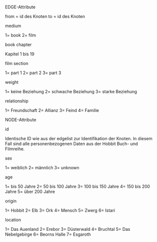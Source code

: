 EDGE-Attribute

from = id des Knoten
to = id des Knoten

medium

1= book
2= film

book chapter

Kapitel 1 bis 19

film section

1= part 1
2= part 2
3= part 3

weight

1= keine Beziehung
2= schwache Beziehung
3= starke Beziehung 

relationship

1= Freundschaft
2= Allianz 
3= Feind
4= Familie


NODE-Attribute

id

Identische ID wie aus der edgelist zur Identifikation der Knoten. In diesem Fall sind alle personenbezogenen Daten aus der Hobbit Buch- und Filmreihe.

sex

1= weiblich
2= männlich
3= unknown

age

1= bis 50 Jahre
2= 50 bis 100 Jahre
3= 100 bis 150 Jahre
4= 150 bis 200 Jahre
5= über 200 Jahre

origin

1= Hobbit
2= Elb
3= Ork
4= Mensch
5= Zwerg
6= Istari

location

1= Das Auenland
2= Erebor
3= Düsterwald
4= Bruchtal
5= Das Nebelgebirge
6= Beorns Halle
7= Esgaroth
